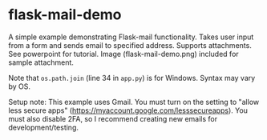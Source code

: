 # flask-mail-demo

A simple example demonstrating Flask-mail functionality. Takes user input from a form and sends email to specified address. Supports attachments.
See powerpoint for tutorial. Image (flask-mail-demo.png) included for sample attachment.

Note that `os.path.join` (line 34 in `app.py`) is for Windows. Syntax may vary by OS.

Setup note:
This example uses Gmail. You must turn on the setting to "allow less secure apps" (https://myaccount.google.com/lesssecureapps). You must also disable 2FA, so I recommend creating new emails for development/testing.
